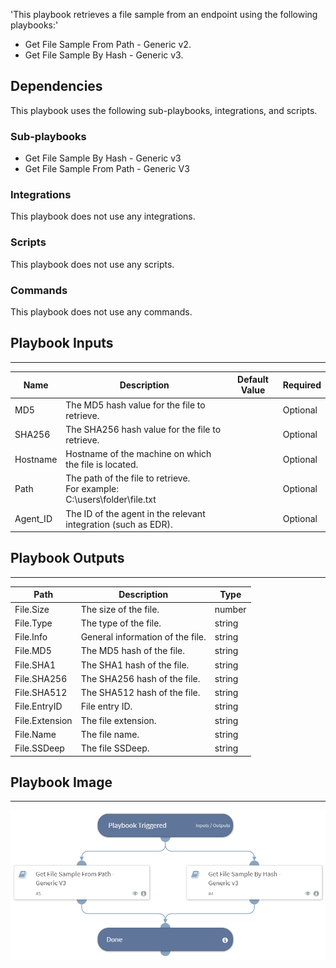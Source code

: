 'This playbook retrieves a file sample from an endpoint using the following playbooks:'
- Get File Sample From Path - Generic v2.
- Get File Sample By Hash - Generic v3.

## Dependencies
This playbook uses the following sub-playbooks, integrations, and scripts.

### Sub-playbooks
* Get File Sample By Hash - Generic v3
* Get File Sample From Path - Generic V3

### Integrations
This playbook does not use any integrations.

### Scripts
This playbook does not use any scripts.

### Commands
This playbook does not use any commands.

## Playbook Inputs
---

| **Name** | **Description** | **Default Value** | **Required** |
| --- | --- | --- | --- |
| MD5 | The MD5 hash value for the file to retrieve. |  | Optional |
| SHA256 | The SHA256 hash value for the file to retrieve. |  | Optional |
| Hostname | Hostname of the machine on which the file is located. |  | Optional |
| Path | The path of the file to retrieve.<br/>For example:<br/>C:\\users\\folder\\file.txt |  | Optional |
| Agent_ID | The ID of the agent in the relevant integration \(such as EDR\). |  | Optional |

## Playbook Outputs
---

| **Path** | **Description** | **Type** |
| --- | --- | --- |
| File.Size | The size of the file. | number |
| File.Type | The type of the file. | string |
| File.Info | General information of the file. | string |
| File.MD5 | The MD5 hash of the file. | string |
| File.SHA1 | The SHA1 hash of the file. | string |
| File.SHA256 | The SHA256 hash of the file. | string |
| File.SHA512 | The SHA512 hash of the file. | string |
| File.EntryID | File entry ID. | string |
| File.Extension | The file extension. | string |
| File.Name | The file name. | string |
| File.SSDeep | The file SSDeep. | string |

## Playbook Image
---
![Retrieve File from Endpoint - Generic V3](https://raw.githubusercontent.com/demisto/content/9ff8937d773367e86e5cc47ade33a90854fa291b/Packs/CommonPlaybooks/doc_files/Retrieve_File_from_Endpoint_-_Generic_V3.png)